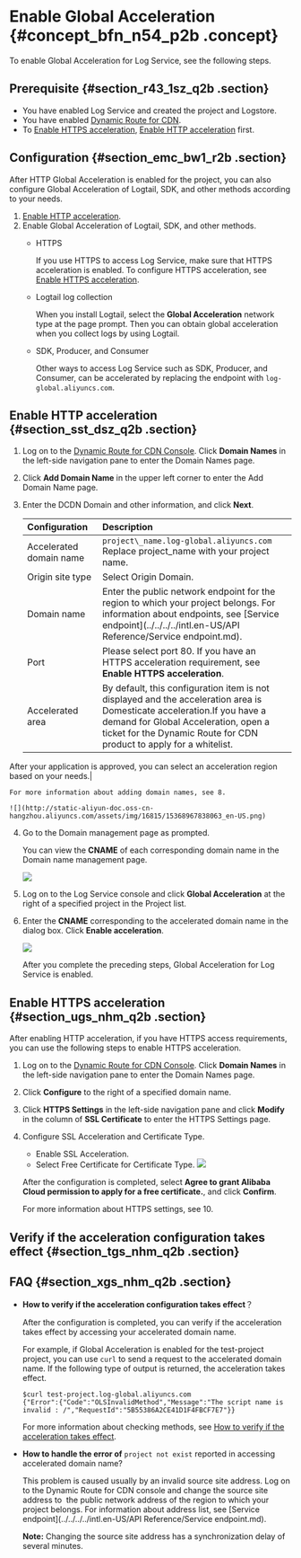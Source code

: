 # Enable Global Acceleration {#concept_bfn_n54_p2b .concept}

To enable Global Acceleration for Log Service, see the following steps.

## Prerequisite {#section_r43_1sz_q2b .section}

-   You have enabled Log Service and created the project and Logstore.
-   You have enabled [Dynamic Route for CDN](https://dcdn.console.aliyun.com/).
-   To [Enable HTTPS acceleration](#), [Enable HTTP acceleration](#) first.

## Configuration {#section_emc_bw1_r2b .section}

After HTTP Global Acceleration is enabled for the project, you can also configure Global Acceleration of Logtail, SDK, and other methods according to your needs.

1.  [Enable HTTP acceleration](#).
2.  Enable Global Acceleration of Logtail, SDK, and other methods.
    -   HTTPS

        If you use HTTPS to access Log Service, make sure that HTTPS acceleration is enabled. To configure HTTPS acceleration, see [Enable HTTPS acceleration](#).

    -   Logtail log collection

        When you install Logtail, select the **Global Acceleration** network type at the page prompt. Then you can obtain global acceleration when you collect logs by using Logtail.

    -   SDK, Producer, and Consumer

        Other ways to access Log Service such as SDK, Producer, and Consumer, can be accelerated by replacing the endpoint with `log-global.aliyuncs.com`.


## Enable HTTP acceleration {#section_sst_dsz_q2b .section}

1.  Log on to the [Dynamic Route for CDN Console](https://dcdn.console.aliyun.com/). Click **Domain Names** in the left-side navigation pane to enter the Domain Names page.
2.  Click **Add Domain Name** in the upper left corner to enter the Add Domain Name page.
3.  Enter the DCDN Domain and other information, and click **Next**.

    |Configuration|Description|
    |:------------|:----------|
    |Accelerated domain name|`project\_name.log-global.aliyuncs.com` Replace project\_name with your project name.|
    |Origin site type|Select Origin Domain.|
    |Domain name|Enter the public network endpoint for the region to which your project belongs. For information about endpoints, see [Service endpoint](../../../../intl.en-US/API Reference/Service endpoint.md).|
    |Port|Please select port 80. If you have an HTTPS acceleration requirement, see **Enable HTTPS acceleration**.|
    |Accelerated area|By default, this configuration item is not displayed and the acceleration area is Domesticate acceleration.If you have a demand for Global Acceleration, open a ticket for the Dynamic Route for CDN product to apply for a whitelist.

After your application is approved, you can select an acceleration region based on your needs.|

    For more information about adding domain names, see 8.

    ![](http://static-aliyun-doc.oss-cn-hangzhou.aliyuncs.com/assets/img/16815/15368967838063_en-US.png)

4.  Go to the Domain management page as prompted.

    You can view the **CNAME** of each corresponding domain name in the Domain name management page.

    ![](http://static-aliyun-doc.oss-cn-hangzhou.aliyuncs.com/assets/img/16815/15368967838064_en-US.png)

5.  Log on to the Log Service console and click **Global Acceleration** at the right of a specified project in the Project list.
6.  Enter the **CNAME** corresponding to the accelerated domain name in the dialog box. Click **Enable acceleration**.

    ![](http://static-aliyun-doc.oss-cn-hangzhou.aliyuncs.com/assets/img/16815/15368967838065_en-US.png)

    After you complete the preceding steps, Global Acceleration for Log Service is enabled.


## Enable HTTPS acceleration {#section_ugs_nhm_q2b .section}

After enabling HTTP acceleration, if you have HTTPS access requirements, you can use the following steps to enable HTTPS acceleration.

1.  Log on to the [Dynamic Route for CDN Console](https://dcdn.console.aliyun.com/). Click **Domain Names** in the left-side navigation pane to enter the Domain Names page.
2.  Click **Configure** to the right of a specified domain name.
3.  Click **HTTPS Settings** in the left-side navigation pane and click **Modify** in the column of **SSL Certificate** to enter the HTTPS Settings page.
4.  Configure SSL Acceleration and Certificate Type.

    -   Enable SSL Acceleration.
    -   Select Free Certificate for Certificate Type.
    ![](http://static-aliyun-doc.oss-cn-hangzhou.aliyuncs.com/assets/img/16815/15368967848066_en-US.png)

    After the configuration is completed, select **Agree to grant Alibaba Cloud permission to apply for a free certificate.**, and click **Confirm**.

    For more information about HTTPS settings, see 10.


## Verify if the acceleration configuration takes effect {#section_tgs_nhm_q2b .section}

## FAQ {#section_xgs_nhm_q2b .section}

-   **How to verify if the acceleration configuration takes effect**？

    After the configuration is completed, you can verify if the acceleration takes effect by accessing your accelerated domain name.

    For example, if Global Acceleration is enabled for the test-project project, you can use `curl` to send a request to the accelerated domain name. If the following type of output is returned, the acceleration takes effect.

    ```
    $curl test-project.log-global.aliyuncs.com
    {"Error":{"Code":"OLSInvalidMethod","Message":"The script name is invalid : /","RequestId":"5B55386A2CE41D1F4FBCF7E7"}}
    
    ```

    For more information about checking methods, see [How to verify if the acceleration takes effect](https://help.aliyun.com/knowledge_detail/65163.html).

-   **How to handle the error of** `project not exist` reported in accessing accelerated domain name?

    This problem is caused usually by an invalid source site address. Log on to the Dynamic Route for CDN console and change the source site address to  the public network address of the region to which your project belongs. For information about address list, see [Service endpoint](../../../../intl.en-US/API Reference/Service endpoint.md).

    **Note:** Changing the source site address has a synchronization delay of several minutes.


